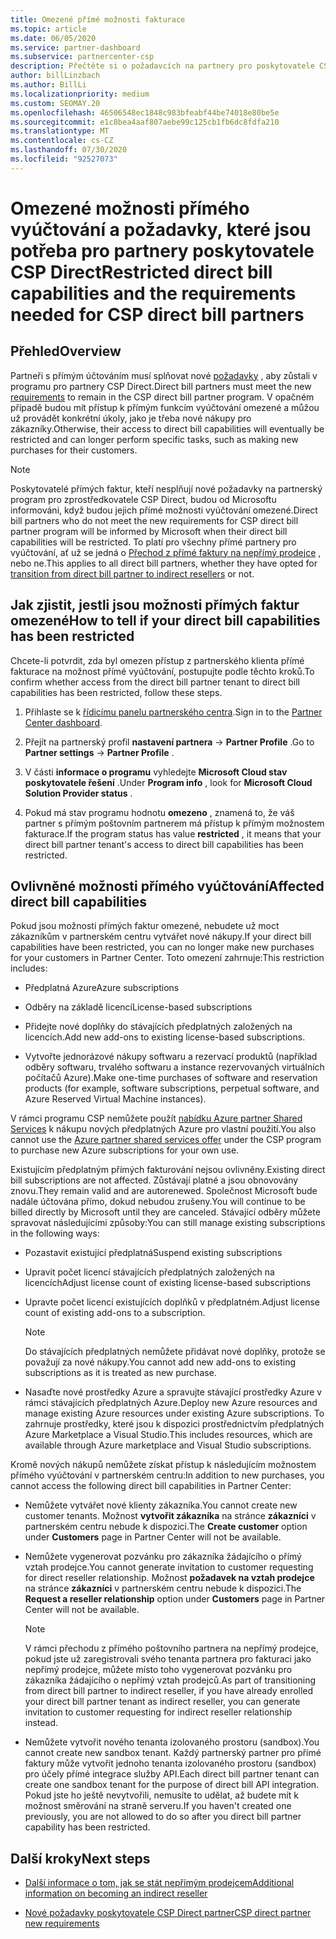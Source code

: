 ```yaml
---
title: Omezené přímé možnosti fakturace
ms.topic: article
ms.date: 06/05/2020
ms.service: partner-dashboard
ms.subservice: partnercenter-csp
description: Přečtěte si o požadavcích na partnery pro poskytovatele CSP a o tom, jak zamezit omezením možností. Zjistěte, jestli jsou vaše schopnosti omezené.
author: billLinzbach
ms.author: BillLi
ms.localizationpriority: medium
ms.custom: SEOMAY.20
ms.openlocfilehash: 46506548ec1848c983bfeabf44be74018e80be5e
ms.sourcegitcommit: e1c8bea4aaf807aebe99c125cb1fb6dc8fdfa210
ms.translationtype: MT
ms.contentlocale: cs-CZ
ms.lasthandoff: 07/30/2020
ms.locfileid: "92527073"
---
```

# <a name="restricted-direct-bill-capabilities-and-the-requirements-needed-for-csp-direct-bill-partners"></a><span data-ttu-id="535c8-104">Omezené možnosti přímého vyúčtování a požadavky, které jsou potřeba pro partnery poskytovatele CSP Direct</span><span class="sxs-lookup"><span data-stu-id="535c8-104">Restricted direct bill capabilities and the requirements needed for CSP direct bill partners</span></span>  

## <a name="overview"></a><span data-ttu-id="535c8-105">Přehled</span><span class="sxs-lookup"><span data-stu-id="535c8-105">Overview</span></span>

<span data-ttu-id="535c8-106">Partneři s přímým účtováním musí splňovat nové [požadavky](direct-partner-new-requirements.md) , aby zůstali v programu pro partnery CSP Direct.</span><span class="sxs-lookup"><span data-stu-id="535c8-106">Direct bill partners must meet the new [requirements](direct-partner-new-requirements.md) to remain in the CSP direct bill partner program.</span></span> <span data-ttu-id="535c8-107">V opačném případě budou mít přístup k přímým funkcím vyúčtování omezené a můžou už provádět konkrétní úkoly, jako je třeba nové nákupy pro zákazníky.</span><span class="sxs-lookup"><span data-stu-id="535c8-107">Otherwise, their access to direct bill capabilities will eventually be restricted and can longer perform specific tasks, such as making new purchases for their customers.</span></span>

> [!Note]
> <span data-ttu-id="535c8-108">Poskytovatelé přímých faktur, kteří nesplňují nové požadavky na partnerský program pro zprostředkovatele CSP Direct, budou od Microsoftu informováni, když budou jejich přímé možnosti vyúčtování omezené.</span><span class="sxs-lookup"><span data-stu-id="535c8-108">Direct bill partners who do not meet the new requirements for CSP direct bill partner program will be informed by Microsoft when their direct bill capabilities will be restricted.</span></span> <span data-ttu-id="535c8-109">To platí pro všechny přímé partnery pro vyúčtování, ať už se jedná o [Přechod z přímé faktury na nepřímý prodejce](transition-direct-to-indirect.md) , nebo ne.</span><span class="sxs-lookup"><span data-stu-id="535c8-109">This applies to all direct bill partners, whether they have opted for [transition from direct bill partner to indirect resellers](transition-direct-to-indirect.md) or not.</span></span>  

## <a name="how-to-tell-if-your-direct-bill-capabilities-has-been-restricted"></a><span data-ttu-id="535c8-110">Jak zjistit, jestli jsou možnosti přímých faktur omezené</span><span class="sxs-lookup"><span data-stu-id="535c8-110">How to tell if your direct bill capabilities has been restricted</span></span>

<span data-ttu-id="535c8-111">Chcete-li potvrdit, zda byl omezen přístup z partnerského klienta přímé fakturace na možnost přímé vyúčtování, postupujte podle těchto kroků.</span><span class="sxs-lookup"><span data-stu-id="535c8-111">To confirm whether access from the direct bill partner tenant to direct bill capabilities has been restricted, follow these steps.</span></span>

1. <span data-ttu-id="535c8-112">Přihlaste se k [řídicímu panelu partnerského centra](https://partner.microsoft.com/dashboard).</span><span class="sxs-lookup"><span data-stu-id="535c8-112">Sign in to the [Partner Center dashboard](https://partner.microsoft.com/dashboard).</span></span>

2. <span data-ttu-id="535c8-113">Přejít na partnerský profil **nastavení partnera**  ->  **Partner Profile** .</span><span class="sxs-lookup"><span data-stu-id="535c8-113">Go to **Partner settings** -> **Partner Profile** .</span></span>

3. <span data-ttu-id="535c8-114">V části **informace o programu** vyhledejte **Microsoft Cloud stav poskytovatele řešení** .</span><span class="sxs-lookup"><span data-stu-id="535c8-114">Under **Program info** , look for **Microsoft Cloud Solution Provider status** .</span></span>

4. <span data-ttu-id="535c8-115">Pokud má stav programu hodnotu **omezeno** , znamená to, že váš partner s přímým poštovním partnerem má přístup k přímým možnostem fakturace.</span><span class="sxs-lookup"><span data-stu-id="535c8-115">If the program status has value **restricted** , it means that your direct bill partner tenant's access to direct bill capabilities has been restricted.</span></span>

## <a name="affected-direct-bill-capabilities"></a><span data-ttu-id="535c8-116">Ovlivněné možnosti přímého vyúčtování</span><span class="sxs-lookup"><span data-stu-id="535c8-116">Affected direct bill capabilities</span></span>

<span data-ttu-id="535c8-117">Pokud jsou možnosti přímých faktur omezené, nebudete už moct zákazníkům v partnerském centru vytvářet nové nákupy.</span><span class="sxs-lookup"><span data-stu-id="535c8-117">If your direct bill capabilities have been restricted, you can no longer make new purchases for your customers in Partner Center.</span></span> <span data-ttu-id="535c8-118">Toto omezení zahrnuje:</span><span class="sxs-lookup"><span data-stu-id="535c8-118">This restriction includes:</span></span>

- <span data-ttu-id="535c8-119">Předplatná Azure</span><span class="sxs-lookup"><span data-stu-id="535c8-119">Azure subscriptions</span></span>

- <span data-ttu-id="535c8-120">Odběry na základě licencí</span><span class="sxs-lookup"><span data-stu-id="535c8-120">License-based subscriptions</span></span>

- <span data-ttu-id="535c8-121">Přidejte nové doplňky do stávajících předplatných založených na licencích.</span><span class="sxs-lookup"><span data-stu-id="535c8-121">Add new add-ons to existing license-based subscriptions.</span></span>

- <span data-ttu-id="535c8-122">Vytvořte jednorázové nákupy softwaru a rezervací produktů (například odběry softwaru, trvalého softwaru a instance rezervovaných virtuálních počítačů Azure).</span><span class="sxs-lookup"><span data-stu-id="535c8-122">Make one-time purchases of software and reservation products (for example, software subscriptions, perpetual software, and Azure Reserved Virtual Machine instances).</span></span>

<span data-ttu-id="535c8-123">V rámci programu CSP nemůžete použít [nabídku Azure partner Shared Services](shared-services.md) k nákupu nových předplatných Azure pro vlastní použití.</span><span class="sxs-lookup"><span data-stu-id="535c8-123">You also cannot use the [Azure partner shared services offer](shared-services.md) under the CSP program to purchase new Azure subscriptions for your own use.</span></span>

<span data-ttu-id="535c8-124">Existujícím předplatným přímých fakturování nejsou ovlivněny.</span><span class="sxs-lookup"><span data-stu-id="535c8-124">Existing direct bill subscriptions are not affected.</span></span> <span data-ttu-id="535c8-125">Zůstávají platné a jsou obnovovány znovu.</span><span class="sxs-lookup"><span data-stu-id="535c8-125">They remain valid and are autorenewed.</span></span> <span data-ttu-id="535c8-126">Společnost Microsoft bude nadále účtována přímo, dokud nebudou zrušeny.</span><span class="sxs-lookup"><span data-stu-id="535c8-126">You will continue to be billed directly by Microsoft until they are canceled.</span></span> <span data-ttu-id="535c8-127">Stávající odběry můžete spravovat následujícími způsoby:</span><span class="sxs-lookup"><span data-stu-id="535c8-127">You can still manage existing subscriptions in the following ways:</span></span>

- <span data-ttu-id="535c8-128">Pozastavit existující předplatná</span><span class="sxs-lookup"><span data-stu-id="535c8-128">Suspend existing subscriptions</span></span>

- <span data-ttu-id="535c8-129">Upravit počet licencí stávajících předplatných založených na licencích</span><span class="sxs-lookup"><span data-stu-id="535c8-129">Adjust license count of existing license-based subscriptions</span></span>

- <span data-ttu-id="535c8-130">Upravte počet licencí existujících doplňků v předplatném.</span><span class="sxs-lookup"><span data-stu-id="535c8-130">Adjust license count of existing add-ons to a subscription.</span></span> 
 
    >[!Note] 
    ><span data-ttu-id="535c8-131">Do stávajících předplatných nemůžete přidávat nové doplňky, protože se považují za nové nákupy.</span><span class="sxs-lookup"><span data-stu-id="535c8-131">You cannot add new add-ons to existing subscriptions as it is treated as new purchase.</span></span>

- <span data-ttu-id="535c8-132">Nasaďte nové prostředky Azure a spravujte stávající prostředky Azure v rámci stávajících předplatných Azure.</span><span class="sxs-lookup"><span data-stu-id="535c8-132">Deploy new Azure resources and manage existing Azure resources under existing Azure subscriptions.</span></span> <span data-ttu-id="535c8-133">To zahrnuje prostředky, které jsou k dispozici prostřednictvím předplatných Azure Marketplace a Visual Studio.</span><span class="sxs-lookup"><span data-stu-id="535c8-133">This includes resources, which are available through Azure marketplace and Visual Studio subscriptions.</span></span>

<span data-ttu-id="535c8-134">Kromě nových nákupů nemůžete získat přístup k následujícím možnostem přímého vyúčtování v partnerském centru:</span><span class="sxs-lookup"><span data-stu-id="535c8-134">In addition to new purchases, you cannot access the following direct bill capabilities in Partner Center:</span></span>

- <span data-ttu-id="535c8-135">Nemůžete vytvářet nové klienty zákazníka.</span><span class="sxs-lookup"><span data-stu-id="535c8-135">You cannot create new customer tenants.</span></span> <span data-ttu-id="535c8-136">Možnost **vytvořit zákazníka** na stránce **zákazníci** v partnerském centru nebude k dispozici.</span><span class="sxs-lookup"><span data-stu-id="535c8-136">The **Create customer** option under **Customers** page in Partner Center will not be available.</span></span>

- <span data-ttu-id="535c8-137">Nemůžete vygenerovat pozvánku pro zákazníka žádajícího o přímý vztah prodejce.</span><span class="sxs-lookup"><span data-stu-id="535c8-137">You cannot generate invitation to customer requesting for direct reseller relationship.</span></span> <span data-ttu-id="535c8-138">Možnost **požadavek na vztah prodejce** na stránce **zákazníci** v partnerském centru nebude k dispozici.</span><span class="sxs-lookup"><span data-stu-id="535c8-138">The **Request a reseller relationship** option under **Customers** page in Partner Center will not be available.</span></span>

    >[!NOTE]
    ><span data-ttu-id="535c8-139">V rámci přechodu z přímého poštovního partnera na nepřímý prodejce, pokud jste už zaregistrovali svého tenanta partnera pro fakturaci jako nepřímý prodejce, můžete místo toho vygenerovat pozvánku pro zákazníka žádajícího o nepřímý vztah prodejců.</span><span class="sxs-lookup"><span data-stu-id="535c8-139">As part of transitioning from direct bill partner to indirect reseller, if you have already enrolled your direct bill partner tenant as indirect reseller, you can generate invitation to customer requesting for indirect reseller relationship instead.</span></span>

- <span data-ttu-id="535c8-140">Nemůžete vytvořit nového tenanta izolovaného prostoru (sandbox).</span><span class="sxs-lookup"><span data-stu-id="535c8-140">You cannot create new sandbox tenant.</span></span> <span data-ttu-id="535c8-141">Každý partnerský partner pro přímé faktury může vytvořit jednoho tenanta izolovaného prostoru (sandbox) pro účely přímé integrace služby API.</span><span class="sxs-lookup"><span data-stu-id="535c8-141">Each direct bill partner tenant can create one sandbox tenant for the purpose of direct bill API integration.</span></span> <span data-ttu-id="535c8-142">Pokud jste ho ještě nevytvořili, nemusíte to udělat, až budete mít k možnost směrování na straně serveru.</span><span class="sxs-lookup"><span data-stu-id="535c8-142">If you haven't created one previously, you are not allowed to do so after you direct bill partner capability has been restricted.</span></span>  

## <a name="next-steps"></a><span data-ttu-id="535c8-143">Další kroky</span><span class="sxs-lookup"><span data-stu-id="535c8-143">Next steps</span></span>

- [<span data-ttu-id="535c8-144">Další informace o tom, jak se stát nepřímým prodejcem</span><span class="sxs-lookup"><span data-stu-id="535c8-144">Additional information on becoming an indirect reseller</span></span>](https://assetsprod.microsoft.com/csp-directbill-to-indirect-transition.pdf)

- [<span data-ttu-id="535c8-145">Nové požadavky poskytovatele CSP Direct partner</span><span class="sxs-lookup"><span data-stu-id="535c8-145">CSP direct partner new requirements</span></span>](direct-partner-new-requirements.md)